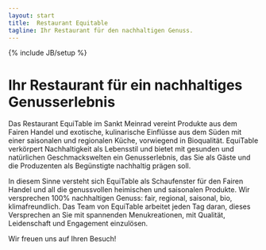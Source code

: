 ```yaml
---
layout: start
title:  Restaurant Equitable
tagline: Ihr Restaurant für den nachhaltigen Genuss.
---
```

{% include JB/setup %}


# Ihr Restaurant für ein nachhaltiges Genusserlebnis



Das Restaurant EquiTable im Sankt Meinrad vereint Produkte aus dem Fairen Handel und exotische, kulinarische Einflüsse aus dem Süden mit einer saisonalen und regionalen Küche, vorwiegend in Bioqualität. EquiTable verkörpert Nachhaltigkeit als Lebensstil und bietet mit gesunden und natürlichen Geschmackswelten ein Genusserlebnis, das Sie als Gäste und die Produzenten als Begünstigte nachhaltig prägen soll.

In diesem Sinne versteht sich EquiTable als Schaufenster für den Fairen Handel und all die genussvollen heimischen und saisonalen Produkte. Wir versprechen 100% nachhaltigen Genuss: fair, regional, saisonal, bio, klimafreundlich. Das Team von EquiTable arbeitet jeden Tag daran, dieses Versprechen an Sie mit spannenden Menukreationen, mit Qualität, Leidenschaft und Engagement einzulösen.

Wir freuen uns auf Ihren Besuch!





